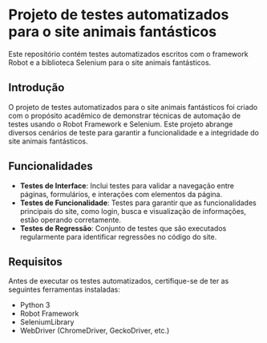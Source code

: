 # Projeto de testes automatizados para o site animais fantásticos

Este repositório contém testes automatizados escritos com o framework Robot e a biblioteca Selenium para o site animais fantásticos.

## Introdução

O projeto de testes automatizados para o site animais fantásticos foi criado com o propósito acadêmico de demonstrar técnicas de automação de testes usando o Robot Framework e Selenium. Este projeto abrange diversos cenários de teste para garantir a funcionalidade e a integridade do site animais fantásticos.

## Funcionalidades

- **Testes de Interface**: Inclui testes para validar a navegação entre páginas, formulários, e interações com elementos da página.
- **Testes de Funcionalidade**: Testes para garantir que as funcionalidades principais do site, como login, busca e visualização de informações, estão operando corretamente.
- **Testes de Regressão**: Conjunto de testes que são executados regularmente para identificar regressões no código do site.

## Requisitos

Antes de executar os testes automatizados, certifique-se de ter as seguintes ferramentas instaladas:

- Python 3
- Robot Framework
- SeleniumLibrary
- WebDriver (ChromeDriver, GeckoDriver, etc.)
